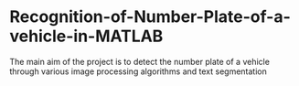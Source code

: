 # Recognition-of-Number-Plate-of-a-vehicle-in-MATLAB
The main aim of the project is to detect the number plate of a vehicle through various image processing algorithms and text segmentation
